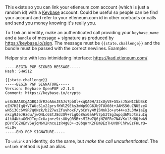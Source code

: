 This exists so you can link your etleneum.com account (which is just a random id) with a [Keybase](https://keybase.io) account. Could be useful so people can be find your account and refer to your etleneum.com id in other contracts or calls and send you money knowing it's really you.

To `link` an identity, make an authenticated call providing your `keybase_name` and a `bundle` of message + signature as produced by https://keybase.io/sign. The message must be `{{state.challenge}}` and the bundle must be passed with the correct newlines. Example:

Helper site with less intimidating interface: https://kad.etleneum.com/

```
-----BEGIN PGP SIGNED MESSAGE-----
Hash: SHA512

{{state.challenge}}
-----BEGIN PGP SIGNATURE-----
Version: Keybase OpenPGP v2.1.3
Comment: https://keybase.io/crypto

wsBcBAABCgAGBQJdrR2oAAoJEAJs7pbOl+xqQA0H/32xUyVE+GSxsJ5xN1IbbBsK
eZH7H2IqQ+VTWUcS1x2JprsfKWlZ9Eks3mWpSOG6Jb9TUX08t+JAMS56uZNU5zeX
wN5i3Cc6V9R7q0Nzk/b2Z7wsZfuyhoxF/ybCnYy4Mj5NnkIo+yt44+s3L3MA1aEg
nkcg9JeJHzdu/jwQ4Lc6StJ8d3OV+7igQo8Ax0aAFV7pS3tSg3upqd6M5JtmiuIq
4lkU4NkaGGMJTnpCcUajn+z9isUUyQR5B+sMI3w7Q6jNZ0FRe7NAVKxl3d6QfwA9
pDYxl6ZWEnVSWjqM6V2Rncu1zR4g83++z8bqWrK2FBm8EzTHUVDPChPwEzFHLrQ=
=LcDv
-----END PGP SIGNATURE-----
```

To `unlink` an identity, do the same, but _make the call unauthenticated_. The `unlink` method is just an alias.
